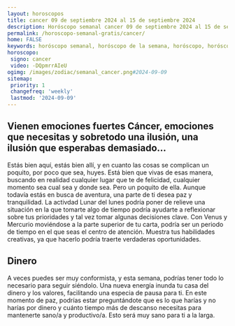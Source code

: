 ```yaml
---
layout: horoscopos
title: cancer 09 de septiembre 2024 al 15 de septiembre 2024 
description: Horóscopo semanal cancer 09 de septiembre 2024 al 15 de septiembre 2024. Vienen emociones fuertes Cáncer, emociones que necesitas y sobretodo una ilusión, una ilusión que esperabas demasiado…
permalink: /horoscopo-semanal-gratis/cancer/
home: FALSE
keywords: horóscopo semanal, horóscopo de la semana, horóscopo, horóscopo gratis,horóscopos, horóscopo esperanza gracia, horoscopos cancer la semana, horóscopos gratis, Tarot, Astrologia, Zodíaco, cancer, horoscopo gratis, semanal
horoscopo:
 signo: cancer
 video: -DQpmrrAIeU
ogimg: /images/zodiac/semanal_cancer.png#2024-09-09
sitemap:
 priority: 1
 changefreq: 'weekly'
 lastmod: '2024-09-09'
---
```




## Vienen emociones fuertes Cáncer, emociones que necesitas y sobretodo una ilusión, una ilusión que esperabas demasiado…

Estás bien aquí, estás bien allí, y en cuanto las cosas se complican un poquito, por poco que sea, huyes. Está bien que vivas de esas manera, buscando en realidad cualquier lugar que te de felicidad, cualquier momento sea cual sea y donde sea. Pero 
 un poquito de ella.
Aunque todavía estás en busca de aventura, una parte de ti desea paz y tranquilidad. La activdad Lunar del lunes podría poner de relieve una situación en la que tomarte algo de tiempo podría ayudarte a reflexionar sobre tus prioridades y tal vez tomar algunas decisiones clave. Con Venus y Mercurio moviéndose a la parte superior de tu carta, podría ser un periodo de tiempo en el que seas el centro de atención. Muestra tus habilidades creativas, ya que hacerlo podría traerte verdaderas oportunidades.

## Dinero

A veces puedes  ser muy conformista, y esta semana, podrías tener todo lo necesario para seguir siéndolo. Una nueva energía inunda tu casa del dinero y los valores, facilitando una especia de pausa para ti. En este momento de paz, podrías estar preguntándote que es lo que harías y no harías por dinero y cuánto tiempo más de descanso necesitas para mantenerte sano/a y productivo/a. Esto será muy sano para ti a la larga.